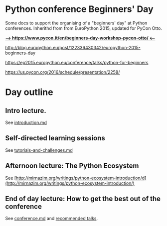 # Python conference Beginners' Day

Some docs to support the organising of a "beginners' day" at Python
conferences. Inherithd from from EuroPython 2015, updated for PyCon Otto.

**[--> https://www.pycon.it/en/beginners-day-workshop-pycon-otto/ <--](https://www.pycon.it/en/beginners-day-workshop-pycon-otto/)**

http://blog.europython.eu/post/122336430342/europython-2015-beginners-day

https://ep2015.europython.eu/conference/talks/python-for-beginners

https://us.pycon.org/2016/schedule/presentation/2258/


# Day outline

## Intro lecture.

See [introduction.md](introduction.md)

## Self-directed learning sessions

See [tutorials-and-challenges.md](tutorials/tutorials-and-challenges.md)

## Afternoon lecture: The Python Ecosystem

See [http://mirnazim.org/writings/python-ecosystem-introduction/d](http://mirnazim.org/writings/python-ecosystem-introduction/)

##  End of day lecture:  How to get the best out of the conference

See [conference.md](conference.md) and [recommended talks](recommended-talks.md).

